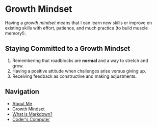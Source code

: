 # Growth Mindset

Having a _growth mindset_ means that I can learn new skills or improve on existing skills with effort, patience, and much practice (to build muscle memory!).

## Staying Committed to a Growth Mindset

1. Remembering that roadblocks are **normal** and a way to stretch and grow.
2. Having a positive attitude when challenges arise versus giving up.
3. Receiving feedback as constructive and making adjustments.

## Navigation

- [About Me](/README.md)
- [Growth Mindset](/Growth_Mindset.md)
- [What is Markdown?](/Learning_Markdown.md)
- [Coder's Computer](/CodersComputer.md)

